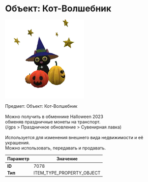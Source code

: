 # Объект: Кот-Волшебник

![Item Image](../img/7078.webp?raw=true)

Предмет: Объект: Кот-Волшебник<br><br>Можно получить в обменнике Halloween 2023<br>обменяв праздничные монеты на транспорт.<br>(/gps > Праздничное обновление > Сувенирная лавка)<br><br>Используется для изменения внешнего вида недвижимости и её украшения.<br>Можно использовать, передавать и продавать.


| Параметр | Значение |
|----------|----------|
| **ID** | 7078 |
| **Тип** | ITEM_TYPE_PROPERTY_OBJECT |

